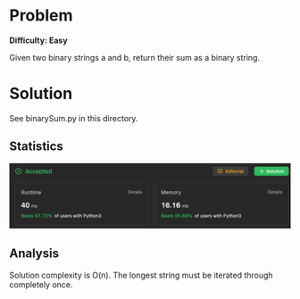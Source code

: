 # Problem

**Difficulty: Easy**

Given two binary strings a and b, return their sum as a binary string.

# Solution

See binarySum.py in this directory.

## Statistics

![Solution Statistics](solutionStats.png)

## Analysis

Solution complexity is O(n). The longest string must be iterated through completely once.
